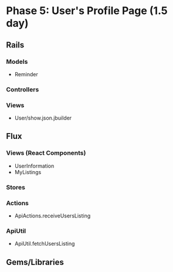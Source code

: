 # Phase 5: User's Profile Page (1.5 day)

## Rails
### Models
* Reminder

### Controllers

### Views
* User/show.json.jbuilder

## Flux
### Views (React Components)
* UserInformation
* MyListings

### Stores

### Actions
* ApiActions.receiveUsersListing

### ApiUtil
* ApiUtil.fetchUsersListing

## Gems/Libraries
